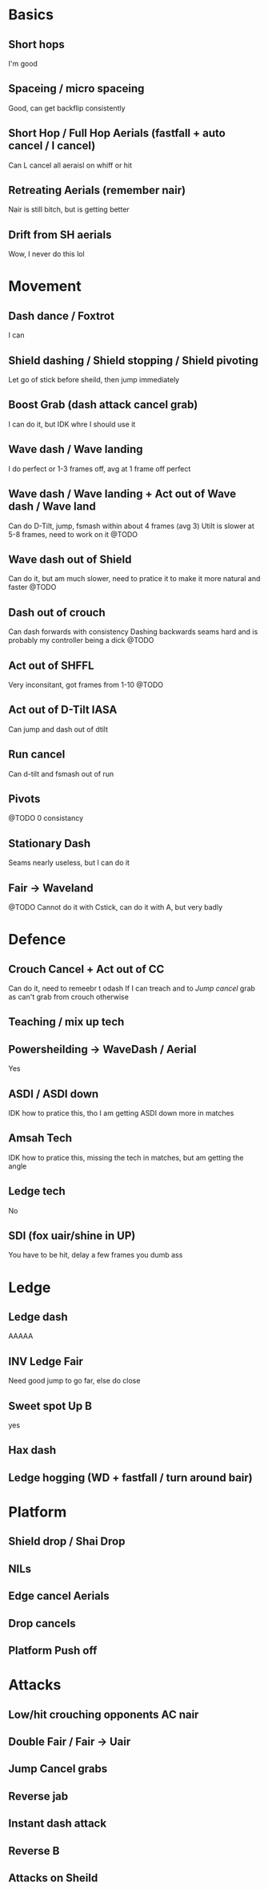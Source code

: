 # Basics

## Short hops
I'm good

## Spaceing / micro spaceing
Good, can get backflip consistently

## Short Hop / Full Hop Aerials (fastfall + auto cancel / l cancel)
Can L cancel all aeraisl on  whiff or hit

## Retreating Aerials (remember nair)
Nair is still  bitch, but is getting better

## Drift from SH aerials
Wow, I never do this lol

# Movement

## Dash dance / Foxtrot
I can

## Shield dashing / Shield stopping / Shield pivoting
Let go of stick before sheild, then jump immediately

## Boost Grab (dash attack cancel grab)
I can do it, but IDK whre I should use it

## Wave dash / Wave landing
I do perfect or 1-3 frames off, avg at 1 frame off perfect

## Wave dash / Wave landing + Act out of Wave dash / Wave land
Can do D-Tilt, jump, fsmash within about 4 frames (avg 3)
Utilt is slower at 5-8 frames, need to work on it
@TODO

## Wave dash out of Shield
Can do it, but am much slower, need to pratice it to make it more natural and faster
@TODO

## Dash out of crouch
Can dash forwards with consistency
Dashing backwards seams hard and is probably my controller being a dick
@TODO

## Act out of SHFFL
Very inconsitant, got frames from 1-10
@TODO

## Act out of D-Tilt IASA
Can jump and dash out of dtilt

## Run cancel
Can d-tilt and fsmash out of run

## Pivots
@TODO
0 consistancy

## Stationary Dash
Seams nearly useless, but I can do it

## Fair -> Waveland
@TODO
Cannot do it with Cstick, can do it with A, but very badly

# Defence

## Crouch Cancel + Act out of CC
Can do it, need to remeebr t odash If I can treach and to *Jump cancel* grab as can't grab from crouch otherwise

## Teaching / mix up tech


## Powersheilding -> WaveDash / Aerial
Yes

## ASDI / ASDI down
IDK how to pratice this, tho I am getting ASDI down more in matches

## Amsah Tech
IDK how to pratice this, missing the tech in matches, but am getting the angle

## Ledge tech
No

## SDI (fox uair/shine in UP)
You have to be hit, delay a few frames you dumb ass

# Ledge

## Ledge dash
AAAAA

## INV Ledge Fair
Need good jump to go far, else do close

## Sweet spot Up B
yes

## Hax dash


## Ledge hogging (WD + fastfall / turn around bair)


# Platform

## Shield drop / Shai Drop

## NILs

## Edge cancel Aerials

## Drop cancels

## Platform Push off

# Attacks

## Low/hit crouching opponents AC nair

## Double Fair / Fair -> Uair

## Jump Cancel grabs

## Reverse jab

## Instant dash attack

## Reverse B

## Attacks on Sheild